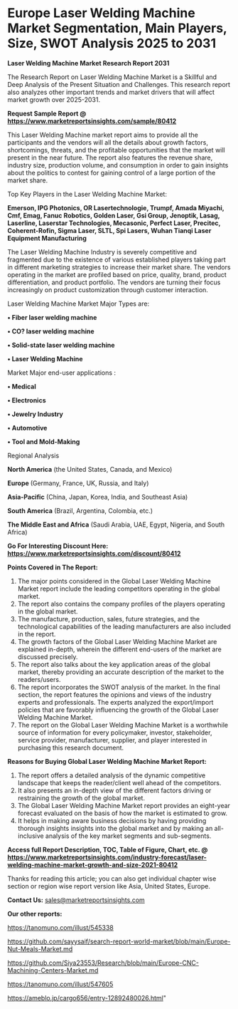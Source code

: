 # Europe Laser Welding Machine Market Segmentation, Main Players, Size, SWOT Analysis 2025 to 2031

<strong>Laser Welding Machine Market Research Report 2031</strong>

The Research Report on Laser Welding Machine Market is a Skillful and Deep Analysis of the Present Situation and Challenges. This research report also analyzes other important trends and market drivers that will affect market growth over 2025-2031.

<strong>Request Sample Report @ <a href=https://www.marketreportsinsights.com/sample/80412>https://www.marketreportsinsights.com/sample/80412</a></strong>

This Laser Welding Machine market report aims to provide all the participants and the vendors will all the details about growth factors, shortcomings, threats, and the profitable opportunities that the market will present in the near future. The report also features the revenue share, industry size, production volume, and consumption in order to gain insights about the politics to contest for gaining control of a large portion of the market share.

Top Key Players in the Laser Welding Machine Market:

<strong>Emerson, IPG Photonics, OR Lasertechnologie, Trumpf, Amada Miyachi, Cmf, Emag, Fanuc Robotics, Golden Laser, Gsi Group, Jenoptik, Lasag, Laserline, Laserstar Technologies, Mecasonic, Perfect Laser, Precitec, Coherent-Rofin, Sigma Laser, SLTL, Spi Lasers, Wuhan Tianqi Laser Equipment Manufacturing</strong>

The Laser Welding Machine Industry is severely competitive and fragmented due to the existence of various established players taking part in different marketing strategies to increase their market share. The vendors operating in the market are profiled based on price, quality, brand, product differentiation, and product portfolio. The vendors are turning their focus increasingly on product customization through customer interaction.

Laser Welding Machine Market Major Types are:

<strong>• Fiber laser welding machine

• CO? laser welding machine

• Solid-state laser welding machine

• Laser Welding Machine</strong>

Market Major end-user applications :

<strong>• Medical

• Electronics

• Jewelry Industry

• Automotive

• Tool and Mold-Making</strong>

Regional Analysis

</u><strong><b>North America</b></strong> (the United States, Canada, and Mexico)

<strong><b>Europe </b></strong>(Germany, France, UK, Russia, and Italy)

<strong><b>Asia-Pacific</b></strong> (China, Japan, Korea, India, and Southeast Asia)

<strong><b>South America</b></strong> (Brazil, Argentina, Colombia, etc.)

<strong><b>The Middle East and Africa</b></strong> (Saudi Arabia, UAE, Egypt, Nigeria, and South Africa)

<strong>Go For Interesting Discount Here: <a href=https://www.marketreportsinsights.com/discount/80412>https://www.marketreportsinsights.com/discount/80412</a></strong>

<strong>Points Covered in The Report:</strong>
<ol>
  <li>The major points considered in the Global Laser Welding Machine Market report include the leading competitors operating in the global market.</li>
  <li>The report also contains the company profiles of the players operating in the global market.</li>
  <li>The manufacture, production, sales, future strategies, and the technological capabilities of the leading manufacturers are also included in the report.</li>
  <li>The growth factors of the Global Laser Welding Machine Market are explained in-depth, wherein the different end-users of the market are discussed precisely.</li>
  <li>The report also talks about the key application areas of the global market, thereby providing an accurate description of the market to the readers/users.</li>
  <li>The report incorporates the SWOT analysis of the market. In the final section, the report features the opinions and views of the industry experts and professionals. The experts analyzed the export/import policies that are favorably influencing the growth of the Global Laser Welding Machine Market.</li>
  <li>The report on the Global Laser Welding Machine Market is a worthwhile source of information for every policymaker, investor, stakeholder, service provider, manufacturer, supplier, and player interested in purchasing this research document.</li>
</ol>
<strong>Reasons for Buying Global Laser Welding Machine Market Report:</strong>

<ol>
  <li>The report offers a detailed analysis of the dynamic competitive landscape that keeps the reader/client well ahead of the competitors.</li>
  <li>It also presents an in-depth view of the different factors driving or restraining the growth of the global market.</li>
  <li>The Global Laser Welding Machine Market report provides an eight-year forecast evaluated on the basis of how the market is estimated to grow.</li>
  <li>It helps in making aware business decisions by having providing thorough insights insights into the global market and by making an all-inclusive analysis of the key market segments and sub-segments.</li>
</ol>
<strong>Access full Report Description, TOC, Table of Figure, Chart, etc. @ <a href=https://www.marketreportsinsights.com/industry-forecast/laser-welding-machine-market-growth-and-size-2021-80412>https://www.marketreportsinsights.com/industry-forecast/laser-welding-machine-market-growth-and-size-2021-80412</a></strong>


Thanks for reading this article; you can also get individual chapter wise section or region wise report version like Asia, United States, Europe.

<strong>Contact Us:</strong>
sales@marketreportsinsights.com

<strong>Our other reports:</strong>

<a href=https://tanomuno.com/illust/545338>https://tanomuno.com/illust/545338</a>

<a href=https://github.com/sayysaif/search-report-world-market/blob/main/Europe-Nut-Meals-Market.md>https://github.com/sayysaif/search-report-world-market/blob/main/Europe-Nut-Meals-Market.md</a>

<a href=https://github.com/Siya23553/Research/blob/main/Europe-CNC-Machining-Centers-Market.md>https://github.com/Siya23553/Research/blob/main/Europe-CNC-Machining-Centers-Market.md</a>

<a href=https://tanomuno.com/illust/547605>https://tanomuno.com/illust/547605</a>

<a href=https://ameblo.jp/cargo656/entry-12892480026.html>https://ameblo.jp/cargo656/entry-12892480026.html</a>"
